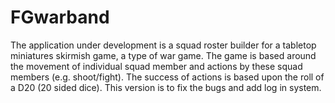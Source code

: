 # FGwarband
The application under development is a squad roster builder for a tabletop miniatures skirmish game, a type of war game. The game is based around the movement of individual squad member and actions by these squad members (e.g. shoot/fight). The success of actions is based upon the roll of a D20 (20 sided dice).
This version is to fix the bugs and add log in system.
